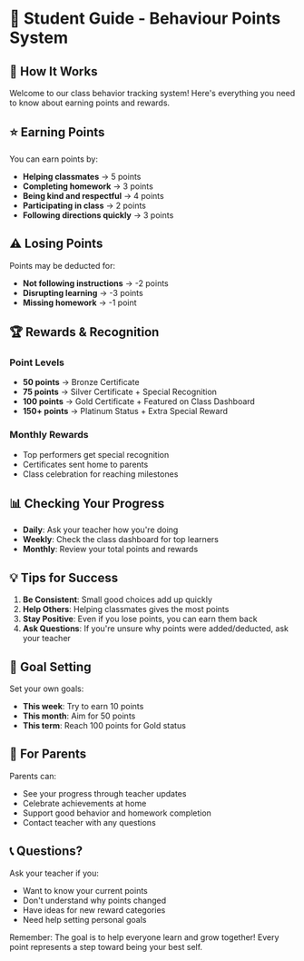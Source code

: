 # 🌟 Student Guide - Behaviour Points System

## 🎯 How It Works

Welcome to our class behavior tracking system! Here's everything you need to know about earning points and rewards.

## ⭐ Earning Points

You can earn points by:
- **Helping classmates** → 5 points
- **Completing homework** → 3 points  
- **Being kind and respectful** → 4 points
- **Participating in class** → 2 points
- **Following directions quickly** → 3 points

## ⚠️ Losing Points

Points may be deducted for:
- **Not following instructions** → -2 points
- **Disrupting learning** → -3 points
- **Missing homework** → -1 point

## 🏆 Rewards & Recognition

### Point Levels
- **50 points** → Bronze Certificate
- **75 points** → Silver Certificate + Special Recognition
- **100 points** → Gold Certificate + Featured on Class Dashboard
- **150+ points** → Platinum Status + Extra Special Reward

### Monthly Rewards
- Top performers get special recognition
- Certificates sent home to parents
- Class celebration for reaching milestones

## 📊 Checking Your Progress

- **Daily**: Ask your teacher how you're doing
- **Weekly**: Check the class dashboard for top learners
- **Monthly**: Review your total points and rewards

## 💡 Tips for Success

1. **Be Consistent**: Small good choices add up quickly
2. **Help Others**: Helping classmates gives the most points
3. **Stay Positive**: Even if you lose points, you can earn them back
4. **Ask Questions**: If you're unsure why points were added/deducted, ask your teacher

## 🏅 Goal Setting

Set your own goals:
- **This week**: Try to earn 10 points
- **This month**: Aim for 50 points
- **This term**: Reach 100 points for Gold status

## 🤝 For Parents

Parents can:
- See your progress through teacher updates
- Celebrate achievements at home
- Support good behavior and homework completion
- Contact teacher with any questions

## 📞 Questions?

Ask your teacher if you:
- Want to know your current points
- Don't understand why points changed
- Have ideas for new reward categories
- Need help setting personal goals

Remember: The goal is to help everyone learn and grow together! Every point represents a step toward being your best self.
